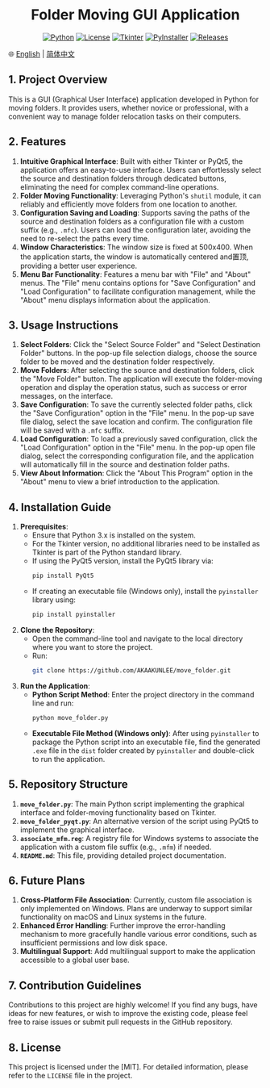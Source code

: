 <div align="center">
<p><h1>Folder Moving GUI Application</h1></p>
</div>

<div align="center">
<a href="https://www.python.org/"><img src="https://img.shields.io/badge/Python-3.6+-blue.svg" alt="Python"></a>
<a href="https://opensource.org/licenses/MIT"><img src="https://img.shields.io/badge/License-MIT-green.svg" alt="License"></a>
<a href="https://docs.python.org/3/library/tkinter.html"><img src="https://img.shields.io/badge/GUI-Tkinter-orange.svg" alt="Tkinter"></a>
<a href="https://www.pyinstaller.org/"><img src="https://img.shields.io/badge/Packaging-PyInstaller-brightgreen.svg" alt="PyInstaller"></a>
<a href="https://github.com/AKAAKUNLEE/move_folder/releases"><img src="https://img.shields.io/github/v/release/AKAAKUNLEE/move_folder" alt="Releases"></a>
</div>

🌐 [English](README.md) | [简体中文](README_zh-CN.md)

## 1. Project Overview

This is a GUI (Graphical User Interface) application developed in Python for moving folders. It provides users, whether novice or professional, with a convenient way to manage folder relocation tasks on their computers.

## 2. Features

1. **Intuitive Graphical Interface**: Built with either Tkinter or PyQt5, the application offers an easy-to-use interface. Users can effortlessly select the source and destination folders through dedicated buttons, eliminating the need for complex command-line operations.
2. **Folder Moving Functionality**: Leveraging Python's `shutil` module, it can reliably and efficiently move folders from one location to another.
3. **Configuration Saving and Loading**: Supports saving the paths of the source and destination folders as a configuration file with a custom suffix (e.g., `.mfc`). Users can load the configuration later, avoiding the need to re-select the paths every time.
4. **Window Characteristics**: The window size is fixed at 500x400. When the application starts, the window is automatically centered and置顶, providing a better user experience.
5. **Menu Bar Functionality**: Features a menu bar with "File" and "About" menus. The "File" menu contains options for "Save Configuration" and "Load Configuration" to facilitate configuration management, while the "About" menu displays information about the application.

## 3. Usage Instructions

1. **Select Folders**: Click the "Select Source Folder" and "Select Destination Folder" buttons. In the pop-up file selection dialogs, choose the source folder to be moved and the destination folder respectively.
2. **Move Folders**: After selecting the source and destination folders, click the "Move Folder" button. The application will execute the folder-moving operation and display the operation status, such as success or error messages, on the interface.
3. **Save Configuration**: To save the currently selected folder paths, click the "Save Configuration" option in the "File" menu. In the pop-up save file dialog, select the save location and confirm. The configuration file will be saved with a `.mfc` suffix.
4. **Load Configuration**: To load a previously saved configuration, click the "Load Configuration" option in the "File" menu. In the pop-up open file dialog, select the corresponding configuration file, and the application will automatically fill in the source and destination folder paths.
5. **View About Information**: Click the "About This Program" option in the "About" menu to view a brief introduction to the application.

## 4. Installation Guide

1. **Prerequisites**:
   - Ensure that Python 3.x is installed on the system.
   - For the Tkinter version, no additional libraries need to be installed as Tkinter is part of the Python standard library.
   - If using the PyQt5 version, install the PyQt5 library via:
     ```bash
     pip install PyQt5
     ```
   - If creating an executable file (Windows only), install the `pyinstaller` library using:
     ```bash
     pip install pyinstaller
     ```
2. **Clone the Repository**:
   - Open the command-line tool and navigate to the local directory where you want to store the project.
   - Run:
     ```bash
     git clone https://github.com/AKAAKUNLEE/move_folder.git
     ```
3. **Run the Application**:
   - **Python Script Method**: Enter the project directory in the command line and run:
     ```bash
     python move_folder.py
     ```
   - **Executable File Method (Windows only)**: After using `pyinstaller` to package the Python script into an executable file, find the generated `.exe` file in the `dist` folder created by `pyinstaller` and double-click to run the application.

## 5. Repository Structure

1. **`move_folder.py`**: The main Python script implementing the graphical interface and folder-moving functionality based on Tkinter.
2. **`move_folder_pyqt.py`**: An alternative version of the script using PyQt5 to implement the graphical interface.
3. **`associate_mfm.reg`**: A registry file for Windows systems to associate the application with a custom file suffix (e.g., `.mfm`) if needed.
4. **`README.md`**: This file, providing detailed project documentation.

## 6. Future Plans

1. **Cross-Platform File Association**: Currently, custom file association is only implemented on Windows. Plans are underway to support similar functionality on macOS and Linux systems in the future.
2. **Enhanced Error Handling**: Further improve the error-handling mechanism to more gracefully handle various error conditions, such as insufficient permissions and low disk space.
3. **Multilingual Support**: Add multilingual support to make the application accessible to a global user base.

## 7. Contribution Guidelines

Contributions to this project are highly welcome! If you find any bugs, have ideas for new features, or wish to improve the existing code, please feel free to raise issues or submit pull requests in the GitHub repository.

## 8. License

This project is licensed under the [MIT]. For detailed information, please refer to the `LICENSE` file in the project.
